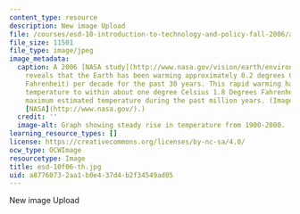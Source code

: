 ```yaml
---
content_type: resource
description: New image Upload
file: /courses/esd-10-introduction-to-technology-and-policy-fall-2006/a87760732aa1b0e437d4b2f34549ad05_esd-10f06-th.jpg
file_size: 11501
file_type: image/jpeg
image_metadata:
  caption: A 2006 [NASA study](http://www.nasa.gov/vision/earth/environment/world_warmth.html)
    reveals that the Earth has been warming approximately 0.2 degrees Celsius (.36
    Fahrenheit) per decade for the past 30 years. This rapid warming has brought global
    temperature to within about one degree Celsius 1.8 Degrees Fahrenheit) of the
    maximum estimated temperature during the past million years. (Image courtesy of
    [NASA](http://www.nasa.gov/).)
  credit: ''
  image-alt: Graph showing steady rise in temperature from 1900-2000.
learning_resource_types: []
license: https://creativecommons.org/licenses/by-nc-sa/4.0/
ocw_type: OCWImage
resourcetype: Image
title: esd-10f06-th.jpg
uid: a8776073-2aa1-b0e4-37d4-b2f34549ad05
---
```

New image Upload